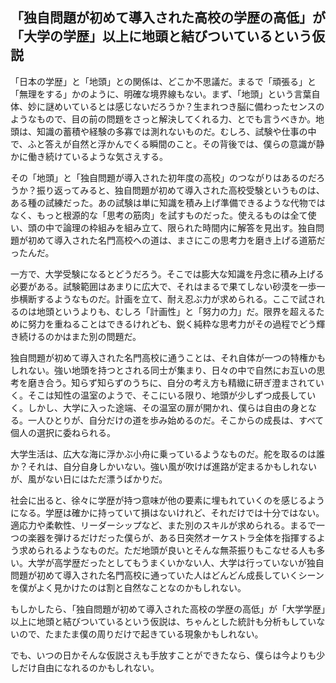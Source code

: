 ## 「独自問題が初めて導入された高校の学歴の高低」が「大学の学歴」以上に地頭と結びついているという仮説

「日本の学歴」と「地頭」との関係は、どこか不思議だ。まるで「頑張る」と「無理をする」かのように、明確な境界線もない。まず、「地頭」という言葉自体、妙に謎めいているとは感じないだろうか？生まれつき脳に備わったセンスのようなもので、目の前の問題をさっと解決してくれる力、とでも言うべきか。地頭は、知識の蓄積や経験の多寡では測れないものだ。むしろ、試験や仕事の中で、ふと答えが自然と浮かんでくる瞬間のこと。その背後では、僕らの意識が静かに働き続けているような気さえする。

その「地頭」と「独自問題が導入された初年度の高校」のつながりはあるのだろうか？振り返ってみると、独自問題が初めて導入された高校受験というものは、ある種の試練だった。あの試験は単に知識を積み上げ準備できるような代物ではなく、もっと根源的な「思考の筋肉」を試すものだった。使えるものは全て使い、頭の中で論理の枠組みを組み立て、限られた時間内に解答を見出す。独自問題が初めて導入された名門高校への道は、まさにこの思考力を磨き上げる道筋だったんだ。

一方で、大学受験になるとどうだろう。そこでは膨大な知識を丹念に積み上げる必要がある。試験範囲はあまりに広大で、それはまるで果てしない砂漠を一歩一歩横断するようなものだ。計画を立て、耐え忍ぶ力が求められる。ここで試されるのは地頭というよりも、むしろ「計画性」と「努力の力」だ。限界を超えるために努力を重ねることはできるけれども、鋭く純粋な思考力がその過程でどう輝き続けるのかはまた別の問題だ。

独自問題が初めて導入された名門高校に通うことは、それ自体が一つの特権かもしれない。強い地頭を持つとされる同士が集まり、日々の中で自然にお互いの思考を磨き合う。知らず知らずのうちに、自分の考え方も精緻に研ぎ澄まされていく。そこは知性の温室のようで、そこにいる限り、地頭が少しずつ成長していく。しかし、大学に入った途端、その温室の扉が開かれ、僕らは自由の身となる。一人ひとりが、自分だけの道を歩み始めるのだ。そこからの成長は、すべて個人の選択に委ねられる。

大学生活は、広大な海に浮かぶ小舟に乗っているようなものだ。舵を取るのは誰か？それは、自分自身しかいない。強い風が吹けば進路が定まるかもしれないが、風がない日にはただ漂うばかりだ。

社会に出ると、徐々に学歴が持つ意味が他の要素に埋もれていくのを感じるようになる。学歴は確かに持っていて損はないけれど、それだけでは十分ではない。適応力や柔軟性、リーダーシップなど、また別のスキルが求められる。まるで一つの楽器を弾けるだけだった僕らが、ある日突然オーケストラ全体を指揮するよう求められるようなものだ。ただ地頭が良いとそんな無茶振りもこなせる人も多い。大学が高学歴だったとしてもうまくいかない人、大学は行っていないが独自問題が初めて導入された名門高校に通っていた人はどんどん成長していくシーンを僕がよく見かけたのは割と自然なことなのかもしれない。

もしかしたら、「独自問題が初めて導入された高校の学歴の高低」が「大学学歴」以上に地頭と結びついているという仮説は、ちゃんとした統計も分析もしていないので、たまたま僕の周りだけで起きている現象かもしれない。

でも、いつの日かそんな仮説さえも手放すことができたなら、僕らは今よりも少しだけ自由になれるのかもしれない。